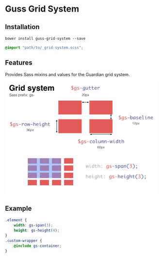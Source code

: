 # Guss Grid System

## Installation

```
bower install guss-grid-system --save
```

```scss
@import "path/to/_grid-system.scss";
```


## Features

Provides Sass mixins and values for the Guardian grid system.

![Grid system documentation](grid-system.png)


## Example

```scss
.element {
    width: gs-span(3);
    height: gs-height(4);
}
.custom-wrapper {
    @include gs-container;
}
```
